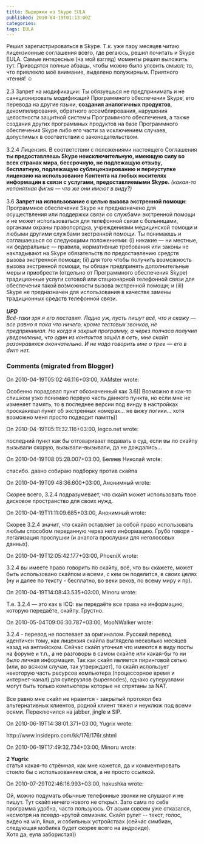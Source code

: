 ```yaml
---
title: Выдержки из Skype EULA
published: 2010-04-19T01:13:00Z
categories: 
tags: EULA
---
```


Решил зарегистрироваться в Skype. Т.к. уже пару месяцев читаю лицензионные соглашения всего, где регаюсь, решил почитать и Skype EULA. Самые интересные (на мой взгляд) моменты решил выложить тут. Приводятся полные абзацы, чтобы можно было уловить смысл; то, что привлекло моё внимание, выделено полужирным. Приятного чтения! ☺<br /><a name='more'></a><br />2.3 Запрет на модификации: Ты обязуешься не предпринимать и не санкционировать модификаций Программного обеспечения Skype, его перевода на другие языки, <b>создания аналогичных продуктов</b>, декомпилирования, обратного ассемблирования, нарушения целостности защитной системы Программного обеспечения, а также создания других программных продуктов на базе Программного обеспечения Skype либо его части за исключением случаев, допустимых в соответствии с законодательством.<br /><br />3.2.4 Лицензия. В соответствии с положениями настоящего Соглашения <b>ты предоставляешь Skype неисключительную, имеющую силу во всех странах мира, бессрочную, не подлежащую отзыву, бесплатную, подлежащую сублицензированию и переуступке лицензию на использование Контента на любых носителях информации в связи с услугами, предоставляемыми Skype.</b> <i>(какая-то непонятная фигня — что же они имеют в виду?)</i><br /><br />3.6 <b>Запрет на использование с целью вызова экстренной помощи</b>: Программное обеспечение Skype не предназначено для осуществления или поддержки связи со службами экстренной помощи и не может использоваться для телефонной связи с больницами, органами охраны правопорядка, учреждениями медицинской помощи и любыми другими службами экстренной помощи. Ты понимаешь и соглашаешься со следующими положениями: (i) никакие — ни местные, ни федеральные — правила, нормативные требования или законы не накладывают на Skype обязательств по предоставлению средств вызова экстренной помощи; (ii) для того чтобы получить возможность вызова экстренной помощи, ты обязан предпринять дополнительные меры и приобрести (отдельно от Программного обеспечения Skype) традиционные услуги сотовой или стационарной телефонной связи для обеспечения такой возможности вызова экстренной помощи; и (iii) Skype не предназначен для использования в качестве замены традиционных средств телефонной связи.<br /><br /><i><b>UPD</b><br />Всё-таки зря я его поставил. Ладно уж, пусть пишут всё, что я скажу — все равно я пока что ничего, кроме тестовых звонков, не предпринимал. Но когда я закрыл программу, а через полчаса получил уведомление, что один из контактов зашёл в сеть, мне скайп разонравился окончательно. И не надо говорить мне о трее — его в dwm нет.</i>

<h3 id='hakyll-convert-comments-title'>Comments (migrated from Blogger)</h3>
<div class='hakyll-convert-comment'>
<p class='hakyll-convert-comment-date'>On 2010-04-19T05:02:46.116+03:00, XAMster wrote:</p>
<p class='hakyll-convert-comment-body'>
Особенно порадовал пункт обозначенный как 3.6)) Возможно я как-то слишком узко понимаю первую часть данного пункта, но если мне не изменяет память, то в последнее версии под винду в настройках проскакивал пункт об экстренных номерах... не вижу логики... хотя возможно меня просто подводит память))
</p>
</div>

<div class='hakyll-convert-comment'>
<p class='hakyll-convert-comment-date'>On 2010-04-19T05:11:32.116+03:00, legco.net wrote:</p>
<p class='hakyll-convert-comment-body'>
последний пункт как бы отговаривает подавать в суд, если вы по скайпу вызывали скорую, вызывали-вызывали, да не дождались...
</p>
</div>

<div class='hakyll-convert-comment'>
<p class='hakyll-convert-comment-date'>On 2010-04-19T08:05:28.007+03:00, Беляев Николай wrote:</p>
<p class='hakyll-convert-comment-body'>
спасибо. давно собираю подборку против скайпа
</p>
</div>

<div class='hakyll-convert-comment'>
<p class='hakyll-convert-comment-date'>On 2010-04-19T09:48:36.600+03:00, Анонимный wrote:</p>
<p class='hakyll-convert-comment-body'>
Скорее всего, 3.2.4 подразумевает, что скайп может использовать твое дисковое пространство для своих нужд.
</p>
</div>

<div class='hakyll-convert-comment'>
<p class='hakyll-convert-comment-date'>On 2010-04-19T11:11:09.685+03:00, Анонимный wrote:</p>
<p class='hakyll-convert-comment-body'>
Скорее 3.2.4 значит, что скайп оставляет за собой право использовать любым способом переданную через него информацию. Грубо говоря - легализация прослушки (и аналога прослушки для неголосовых данных).
</p>
</div>

<div class='hakyll-convert-comment'>
<p class='hakyll-convert-comment-date'>On 2010-04-19T12:05:42.177+03:00, PhoeniX wrote:</p>
<p class='hakyll-convert-comment-body'>
3.2.4 вы имеете право говорить по скайпу, всё, что вы скажете, может быть использовано скайпом и всеми, с кем он поделится, в своих целях (ну и далее по тексту - бесплатно, во веки веков, по всему миру и пр).
</p>
</div>

<div class='hakyll-convert-comment'>
<p class='hakyll-convert-comment-date'>On 2010-04-19T14:08:43.535+03:00, Minoru wrote:</p>
<p class='hakyll-convert-comment-body'>
Т.е. 3.2.4 — это как в ICQ: вы передаёте все права на информацию, которую передаёте, скайпу. Грустно.
</p>
</div>

<div class='hakyll-convert-comment'>
<p class='hakyll-convert-comment-date'>On 2010-05-04T09:06:30.787+03:00, MooNWalker wrote:</p>
<p class='hakyll-convert-comment-body'>
3.2.4 - перевод не поспевает за оригиналом. Русский перевод идентичен тому, как лицензия скайпа выглядела несколько месяцев назад на английском. Сейчас скайп уточнил что имеются в виду посты на форуме и т.п., а не разговоры в самом скайпе или какая-бы то ни было личная информация. Так как скайп является пиринговой сетью (или, во всяком случае, так утверждает), то скайп использует некоторую часть ресурсов компьютера (процессорное время и интернет-канал) для суперузлов (supernodes), однако суперузлами могут быть только компьютеры которые не спрятаны за NAT.<br /><br />Все равно мне скайп не нравится - закрытый протокол без альтернативных клиентов, родной клиент тяжел и неуклюж под всеми осями. Переключился на jabber, jingle и SIP.
</p>
</div>

<div class='hakyll-convert-comment'>
<p class='hakyll-convert-comment-date'>On 2010-06-19T14:38:01.371+03:00, Yugrix wrote:</p>
<p class='hakyll-convert-comment-body'>
http://www.insidepro.com/kk/176/176r.shtml
</p>
</div>

<div class='hakyll-convert-comment'>
<p class='hakyll-convert-comment-date'>On 2010-06-19T17:49:32.734+03:00, Minoru wrote:</p>
<p class='hakyll-convert-comment-body'>
<b>2 Yugrix</b>:<br />статья какая-то стрёмная, как мне кажется, да и комментировать стоило бы с использованием слов, а не просто ссылкой.
</p>
</div>

<div class='hakyll-convert-comment'>
<p class='hakyll-convert-comment-date'>On 2010-07-29T02:46:16.993+03:00, hakushka wrote:</p>
<p class='hakyll-convert-comment-body'>
Ой, можно подумать обычные телефонные звонки не слушают и не пишут. Тут скайп ничего нового не открыл. Зато сама по себе программа удобна, часто пользуюсь. От аськи совсем уже отказался, несмотря на псевдо-крутой семизнак. Скайп рулит -- текст, голос, видео на win, linux, и собильных устройствах (сейчас симбиан, следующая мобилка будет скорее всего на андроиде).<br />Хотя да, еула забористая))
</p>
</div>



